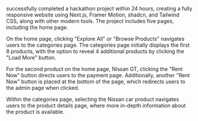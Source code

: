 successfully completed a hackathon project within 24 hours, creating a fully responsive website using Next.js, Framer Motion, shadcn, and Tailwind CSS, along with other modern tools. The project includes five pages, including the home page.

On the home page, clicking "Explore All" or "Browse Products" navigates users to the categories page. The categories page initially displays the first 8 products, with the option to reveal 4 additional products by clicking the "Load More" button.

For the second product on the home page, Nissan GT, clicking the "Rent Now" button directs users to the payment page. Additionally, another "Rent Now" button is placed at the bottom of the page, which redirects users to the admin page when clicked.

Within the categories page, selecting the Nissan car product navigates users to the product details page, where more in-depth information about the product is available.